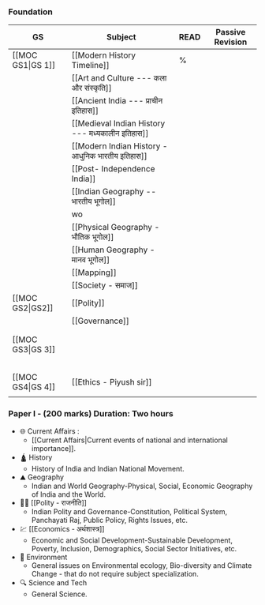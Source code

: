 ### Foundation 

| **GS**            | **Subject**                                      | **READ** | **Passive Revision** |
| ----------------- | ------------------------------------------------ | -------- | -------------------- |
| [[MOC GS1\|GS 1]] | [[Modern History Timeline]]                      | %        |                      |
|                   | [[Art and Culture --- कला और संस्कृति]]          |          |                      |
|                   | [[Ancient India --- प्राचीन इतिहास]]             |          |                      |
|                   | [[Medieval Indian History --- मध्यकालीन इतिहास]] |          |                      |
|                   | [[Modern Indian History - आधुनिक भारतीय इतिहास]] |          |                      |
|                   | [[Post- Independence India]]                     |          |                      |
|                   | [[Indian Geography -- भारतीय भूगोल]]             |          |                      |
|                   | wo                                               |          |                      |
|                   | [[Physical Geography - भौतिक भूगोल]]             |          |                      |
|                   | [[Human Geography - मानव भूगोल]]                 |          |                      |
|                   | [[Mapping]]                                      |          |                      |
|                   | [[Society - समाज]]                               |          |                      |
| [[MOC GS2\|GS2]]  | [[Polity]]                                       |          |                      |
|                   | [[Governance]]                                   |          |                      |
|                   |                                                  |          |                      |
|                   |                                                  |          |                      |
| [[MOC GS3\|GS 3]] |                                                  |          |                      |
|                   |                                                  |          |                      |
|                   |                                                  |          |                      |
|                   |                                                  |          |                      |
|                   |                                                  |          |                      |
|                   |                                                  |          |                      |
| [[MOC GS4\|GS 4]] | [[Ethics - Piyush sir]]                          |          |                      |
|                   |                                                  |          |                      |

### Paper I - (200 marks) Duration: Two hours

- 🌐 Current Affairs :
	- [[Current Affairs|Current events of national and international importance]].
- 🛕 History 
	- History of India and Indian National Movement.
- ⛰️ Geography
	- Indian and World Geography-Physical, Social, Economic Geography of India and the World.
- 👩‍⚖️ [[Polity - राजनीति]]
	- Indian Polity and Governance-Constitution, Political System, Panchayati Raj, Public Policy, Rights Issues, etc.
- 💹 [[Economics - अर्थशास्त्र]]
	- Economic and Social Development-Sustainable Development, Poverty, Inclusion, Demographics, Social Sector Initiatives, etc.
- 🐧 Environment
	- General issues on Environmental ecology, Bio-diversity and Climate Change - that do not require subject specialization.
- 🔍 Science and Tech
	- General Science.
